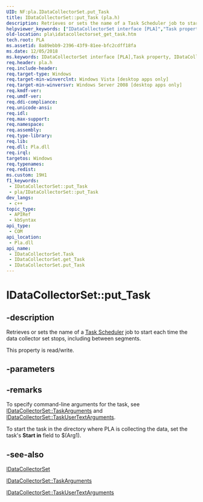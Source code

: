 ```yaml
---
UID: NF:pla.IDataCollectorSet.put_Task
title: IDataCollectorSet::put_Task (pla.h)
description: Retrieves or sets the name of a Task Scheduler job to start each time the data collector set stops, including between segments. (Put)
helpviewer_keywords: ["IDataCollectorSet interface [PLA]","Task property","IDataCollectorSet.Task","IDataCollectorSet.put_Task","IDataCollectorSet::Task","IDataCollectorSet::get_Task","IDataCollectorSet::put_Task","Task property [PLA]","Task property [PLA]","IDataCollectorSet interface","base.idatacollectorset_get_task","pla.idatacollectorset_get_task","pla/IDataCollectorSet::Task","pla/IDataCollectorSet::get_Task","pla/IDataCollectorSet::put_Task","put_Task"]
old-location: pla\idatacollectorset_get_task.htm
tech.root: PLA
ms.assetid: 8a89ebb9-2396-43f9-81ee-bfc2cdff18fa
ms.date: 12/05/2018
ms.keywords: IDataCollectorSet interface [PLA],Task property, IDataCollectorSet.Task, IDataCollectorSet.put_Task, IDataCollectorSet::Task, IDataCollectorSet::get_Task, IDataCollectorSet::put_Task, Task property [PLA], Task property [PLA],IDataCollectorSet interface, base.idatacollectorset_get_task, pla.idatacollectorset_get_task, pla/IDataCollectorSet::Task, pla/IDataCollectorSet::get_Task, pla/IDataCollectorSet::put_Task, put_Task
req.header: pla.h
req.include-header: 
req.target-type: Windows
req.target-min-winverclnt: Windows Vista [desktop apps only]
req.target-min-winversvr: Windows Server 2008 [desktop apps only]
req.kmdf-ver: 
req.umdf-ver: 
req.ddi-compliance: 
req.unicode-ansi: 
req.idl: 
req.max-support: 
req.namespace: 
req.assembly: 
req.type-library: 
req.lib: 
req.dll: Pla.dll
req.irql: 
targetos: Windows
req.typenames: 
req.redist: 
ms.custom: 19H1
f1_keywords:
 - IDataCollectorSet::put_Task
 - pla/IDataCollectorSet::put_Task
dev_langs:
 - c++
topic_type:
 - APIRef
 - kbSyntax
api_type:
 - COM
api_location:
 - Pla.dll
api_name:
 - IDataCollectorSet.Task
 - IDataCollectorSet.get_Task
 - IDataCollectorSet.put_Task
---
```


# IDataCollectorSet::put_Task


## -description

Retrieves or sets the name of a <a href="/windows/desktop/TaskSchd/task-scheduler-start-page">Task Scheduler</a> job to start each time the data collector set stops, including between segments.

This property is read/write.

## -parameters

## -remarks

To specify command-line arguments for the task, see <a href="/previous-versions/windows/desktop/api/pla/nf-pla-idatacollectorset-get_taskarguments">IDataCollectorSet::TaskArguments</a> and <a href="/previous-versions/windows/desktop/api/pla/nf-pla-idatacollectorset-get_taskusertextarguments">IDataCollectorSet::TaskUserTextArguments</a>. 

To start the task in the directory where PLA is collecting the data, set the task's <b>Start in</b> field to $(Arg1).

## -see-also

<a href="/previous-versions/windows/desktop/api/pla/nn-pla-idatacollectorset">IDataCollectorSet</a>



<a href="/previous-versions/windows/desktop/api/pla/nf-pla-idatacollectorset-get_taskarguments">IDataCollectorSet::TaskArguments</a>



<a href="/previous-versions/windows/desktop/api/pla/nf-pla-idatacollectorset-get_taskusertextarguments">IDataCollectorSet::TaskUserTextArguments</a>
